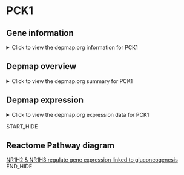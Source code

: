 <h1>PCK1</h1>

<h2>Gene information</h2>
<details>
  <summary>Click to view the depmap.org information for PCK1</summary>
  <iframe src="https://depmap.org/portal/gene/PCK1?tab=about" style="border:none;width:100%;height:800px"></iframe>
</details>

<h2>Depmap overview</h2>
<details>
  <summary>Click to view the depmap.org summary for PCK1</summary>
  <iframe src="https://depmap.org/portal/gene/PCK1?tab=overview" style="border:none;width:100%;height:800px"></iframe>
</details>

<h2>Depmap expression</h2>
<details>
  <summary>Click to view the depmap.org expression data for PCK1</summary>
  <iframe src="https://depmap.org/portal/gene/PCK1?tab=characterization" style="border:none;width:100%;height:800px"></iframe>
</details>


START_HIDE
<h2>Reactome Pathway diagram</h2>
<a href="https://reactome.org/PathwayBrowser/#/R-HSA-9632974">NR1H2 & NR1H3 regulate gene expression linked to gluconeogenesis </a>
END_HIDE


